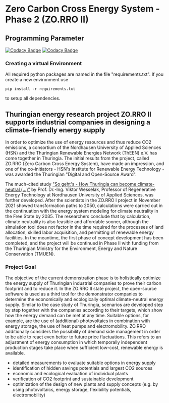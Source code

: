 # Zero Carbon Cross Energy System - Phase 2 (ZO.RRO II)

## Programming Parameter
[![Codacy Badge](https://app.codacy.com/project/badge/Grade/6ea8d776d6a849a6a2dbfec3f16506a8)](https://app.codacy.com/gh/in-RET/ZO.RRO2/dashboard?utm_source=gh&utm_medium=referral&utm_content=&utm_campaign=Badge_grade)
[![Codacy Badge](https://app.codacy.com/project/badge/Coverage/6ea8d776d6a849a6a2dbfec3f16506a8)](https://app.codacy.com/gh/in-RET/ZO.RRO2/dashboard?utm_source=gh&utm_medium=referral&utm_content=&utm_campaign=Badge_coverage)

### Creating a virtual Environment
All required python packages are named in the file "requirements.txt". 
If you create a new environment use
```
pip install -r requirements.txt
```
to setup all dependencies.

## Thuringian energy research project ZO.RRO II supports industrial companies in designing a climate-friendly energy supply

In order to optimize the use of energy resources and thus reduce CO2 emissions, a consortium of the Nordhausen University of Applied Sciences (HSN) and the Thuringian Renewable Energies Network (ThEEN) e.V. has come together in Thuringia.
The initial results from the project, called ZO.RRO (Zero Carbon Cross Energy System), have made an impression, and one of the co-initiators - HSN's Institute for Renewable Energy Technology - was awarded the Thuringian "Digital and Open-Source Award".

The much-cited study ["So geht's - How Thuringia can become climate-neutral (...)"](https://umwelt.thueringen.de/fileadmin/user_upload/So_gehts_Buchblock_Druck.pdf) by Prof. Dr.-Ing. Viktor Wesselak, Professor of Regenerative Energy Technology at Nordhausen University of Applied Sciences, was further developed.
After the scientists in the ZO.RRO I project in November 2021 showed transformation paths to 2050, calculations were carried out in the continuation with the energy system modeling for climate neutrality in the Free State by 2035.
The researchers conclude that by calculation, climate neutrality is also feasible and affordable sooner, although the simulation tool does not factor in the time required for the processes of land allocation, skilled labor acquisition, and permitting of renewable energy facilities.
In the meantime, the first phase of concept development has been completed, and the project will be continued in Phase II with funding from the Thuringian Ministry for the Environment, Energy and Nature Conservation (TMUEN).

### Project Goal

The objective of the current demonstration phase is to holistically optimize the energy supply of Thuringian industrial companies to prove their carbon footprint and to reduce it.
In the ZO.RRO II state project, the open-source software is used as a third tool for the demonstrator companies to determine the economically and ecologically optimal climate-neutral energy supply.
Similar to the case study of Thuringia, scenarios are developed step by step together with the companies according to their targets, which show how the energy demand can be met at any time.
Suitable options, for example, are the use of (additional) photovoltaics in combination with energy storage, the use of heat pumps and electromobility.
ZO.RRO additionally considers the possibility of demand side management in order to be able to react even better to future price fluctuations.
This refers to an adjustment of energy consumption in which temporally independent production stages take place when sufficient low-cost, renewable energy is available.

* detailed measurements to evaluate suitable options in energy supply
* identification of hidden savings potentials and largest CO2 sources
* economic and ecological evaluation of individual plants
* verification of CO2 footprint and sustainable development
* optimization of the design of new plants and supply concepts (e.g. by using photovoltaics, energy storage, flexibility potentials, electromobility)
